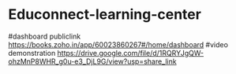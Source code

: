 # Educonnect-learning-center
#dashboard publiclink https://books.zoho.in/app/60023860267#/home/dashboard
#video demonstration https://drive.google.com/file/d/1RQRYJgQW-ohzMnP8WHR_g0u-e3_DjL9G/view?usp=share_link
